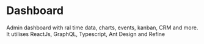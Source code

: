 # Dashboard
Admin dashboard with ral time data, charts, events, kanban, CRM and more.
It utilises ReactJs, GraphQL, Typescript, Ant Design and Refine